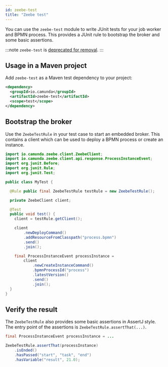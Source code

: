```yaml
---
id: zeebe-test
title: "Zeebe test"
---
```

You can use the `zeebe-test` module to write JUnit tests for your job worker and BPMN process. This provides a JUnit rule to bootstrap the broker and some basic assertions.

:::note
`zeebe-test` is [deprecated for removal](./reference/announcements.md).
:::

## Usage in a Maven project

Add `zeebe-test` as a Maven test dependency to your project:

```xml
<dependency>
  <groupId>io.camunda</groupId>
  <artifactId>zeebe-test</artifactId>
  <scope>test</scope>
</dependency>
```

## Bootstrap the broker

Use the `ZeebeTestRule` in your test case to start an embedded broker. This contains a client which can be used to deploy a BPMN process or create an instance.

```java
import io.camunda.zeebe.client.ZeebeClient;
import io.camunda.zeebe.client.api.response.ProcessInstanceEvent;
import org.junit.Before;
import org.junit.Rule;
import org.junit.Test;

public class MyTest {

  @Rule public final ZeebeTestRule testRule = new ZeebeTestRule();

  private ZeebeClient client;

  @Test
  public void test() {
  	client = testRule.getClient();

    client
        .newDeployCommand()
        .addResourceFromClasspath("process.bpmn")
        .send()
        .join();

    final ProcessInstanceEvent processInstance =
        client
            .newCreateInstanceCommand()
            .bpmnProcessId("process")
            .latestVersion()
            .send()
            .join();
  }
}
```

## Verify the result

The `ZeebeTestRule` also provides some basic assertions in AssertJ style. The entry point of the assertions is `ZeebeTestRule.assertThat(...)`.

```java
final ProcessInstanceEvent processInstance = ...

ZeebeTestRule.assertThat(processInstance)
    .isEnded()
    .hasPassed("start", "task", "end")
    .hasVariable("result", 21.0);
```

